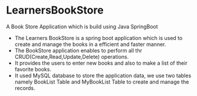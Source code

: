 # LearnersBookStore
A Book Store Application which is build using Java SpringBoot
* The Learners BookStore is a spring boot application which is used to create and manage the books in a efficient and faster manner.
* The BookStore application enables to perform all thr CRUD(Create,Read,Update,Delete) operations.
* It provides the users to enter new books and also to make a list of their favorite books.
* It used MySQL database to store the application data, we use two tables namely BookList Table and MyBookList Table to create and manage the records.
